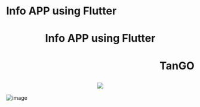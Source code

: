 # Info APP using Flutter
<h1 align="center"> Info APP using Flutter</p></h3>
<h1 align="right"> TanGO</p></h3>
<h3 align="center"><img src="https://github.com/user-attachments/assets/73d7264a-03fa-489c-8caa-c136d0f53e5c"  /></h3>

![image](https://github.com/user-attachments/assets/73d7264a-03fa-489c-8caa-c136d0f53e5c)
